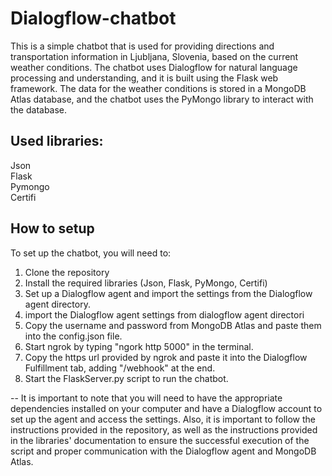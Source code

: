 # Dialogflow-chatbot

This is a simple chatbot that is used for providing directions and transportation information in Ljubljana, Slovenia, based on the current weather conditions. The chatbot uses Dialogflow for natural language processing and understanding, and it is built using the Flask web framework. The data for the weather conditions is stored in a MongoDB Atlas database, and the chatbot uses the PyMongo library to interact with the database.



## Used libraries:

  Json   
  Flask      
  Pymongo   
  Certifi  
  
## How to setup
To set up the chatbot, you will need to:

  1. Clone the repository 
  2. Install the required libraries (Json, Flask, PyMongo, Certifi)
  3. Set up a Dialogflow agent and import the settings from the Dialogflow agent directory.
  4. import the Dialogflow agent settings from dialogflow agent directori  
  5. Copy the username and password from MongoDB Atlas and paste them into the config.json file.
  6. Start ngrok by typing "ngork http 5000" in the terminal.
  7. Copy the https url provided by ngrok and paste it into the Dialogflow Fulfillment tab, adding "/webhook" at the end.
  8. Start the FlaskServer.py script to run the chatbot.
  


--
It is important to note that you will need to have the appropriate dependencies installed on your computer and have a Dialogflow account to set up the agent and access the settings. Also, it is important to follow the instructions provided in the repository, as well as the instructions provided in the libraries' documentation to ensure the successful execution of the script and proper communication with the Dialogflow agent and MongoDB Atlas.




